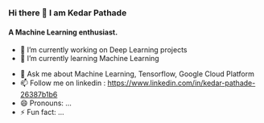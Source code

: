 ### Hi there 👋 I am Kedar Pathade 
<!--
**kbp12/kbp12** is a ✨ _special_ ✨ repository because its `README.md` (this file) appears on your GitHub profile.

Here are some ideas to get you started:
-->
#### A Machine Learning enthusiast.
- 🔭 I’m currently working on Deep Learning projects
- 🌱 I’m currently learning Machine Learning 

<!--
- 👯 I’m looking to collaborate on ...
- 🤔 I’m looking for help with ...

-->
- 💬 Ask me about Machine Learning, Tensorflow, Google Cloud Platform
- 📫 Follow me on linkedin : https://www.linkedin.com/in/kedar-pathade-26387b1b6
- 😄 Pronouns: ...
- ⚡ Fun fact: ...

